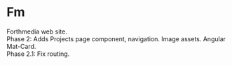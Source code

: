 # Fm

Forthmedia web site.  
Phase 2: Adds Projects page component, navigation. Image assets. Angular Mat-Card.  
Phase 2.1: Fix routing.